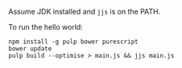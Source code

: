 Assume JDK installed and `jjs` is on the PATH.

To run the hello world:
```
npm install -g pulp bower purescript
bower update
pulp build --optimise > main.js && jjs main.js
```
